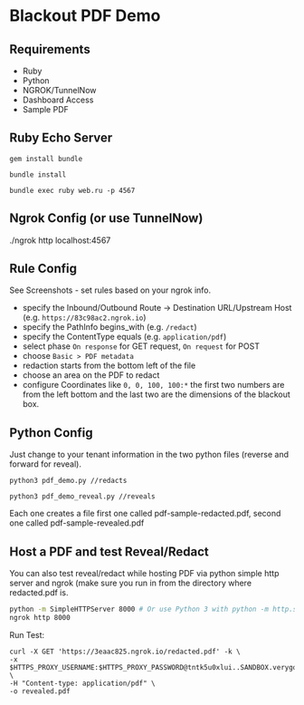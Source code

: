 # Blackout PDF Demo

## Requirements
* Ruby
* Python
* NGROK/TunnelNow
* Dashboard Access
* Sample PDF


## Ruby Echo Server
```
gem install bundle
```
```
bundle install
```

```
bundle exec ruby web.ru -p 4567
```

## Ngrok Config (or use TunnelNow)

./ngrok http localhost:4567

## Rule Config

See Screenshots - set rules based on your ngrok info.

- specify the Inbound/Outbound Route -> Destination URL/Upstream Host (e.g. `https://83c98ac2.ngrok.io`)
- specify the PathInfo begins_with (e.g. `/redact`)
- specify the ContentType equals (e.g. `application/pdf`)
- select phase `On response` for GET request, `On request` for POST
- choose `Basic > PDF metadata`
- redaction starts from the bottom left of the file
- choose an area on the PDF to redact
- configure Coordinates like `0, 0, 100, 100:*` the first two numbers are from the left bottom and the last two are the dimensions of the blackout box.

## Python Config 
Just change to your tenant information in the two python files (reverse and forward for reveal).

```
python3 pdf_demo.py //redacts
```

```
python3 pdf_demo_reveal.py //reveals
```

Each one creates a file first one called pdf-sample-redacted.pdf, second one called pdf-sample-revealed.pdf


## Host a PDF and test Reveal/Redact

You can also test reveal/redact while hosting PDF via python simple http server and ngrok (make sure you run in from the directory where redacted.pdf is. 

```bash
python -m SimpleHTTPServer 8000 # Or use Python 3 with python -m http.server 8000
ngrok http 8000
```
Run Test:
```
curl -X GET 'https://3eaac825.ngrok.io/redacted.pdf' -k \
-x $HTTPS_PROXY_USERNAME:$HTTPS_PROXY_PASSWORD@tntk5u0xlui..SANDBOX.verygoodproxy.com:8080 \
-H "Content-type: application/pdf" \
-o revealed.pdf
```




